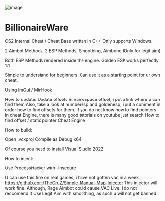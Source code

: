 ![image](https://github.com/user-attachments/assets/97cc79de-e220-4b39-9b54-b760e4970045)




# BillionaireWare

CS2 Internal Cheat / Cheat Base written in C++
Only supports Windows.

2 Aimbot Methods, 2 ESP Methods, Smoothing, Aimbone (Only for legit aim)

Both ESP Methods rendered inside the engine. Golden ESP works perfectly 1:1

Simple to understand for beginners. Can use it as a starting point for ur own cheat.

Using ImGui / MinHook

How to update:
Update offsets in namespace offset, i put a link where u can find them
Also, take a look at numberesp and goldenesp, i put a comment in order how to find offsets for them.
If you do not know how to find pointers in cheat Engine, there is many good tutorials on youtube just search How to find offset / static pointer Cheat Engine

How to build:

Open .vcxproj
Compile as Debug x64

Of course you need to install Visual Studio 2022.

How to inject:

Use ProcessHacker with -insecure

U can use this fine on real games, i have not gotten vac in a week
https://github.com/TheCruZ/Simple-Manual-Map-Injector
This injector will work fine.
Although, Rage Aimbot could cause VAC Live. I do not reccomend it
Use Legit Aim with smoothing, as such u will not get banned.
